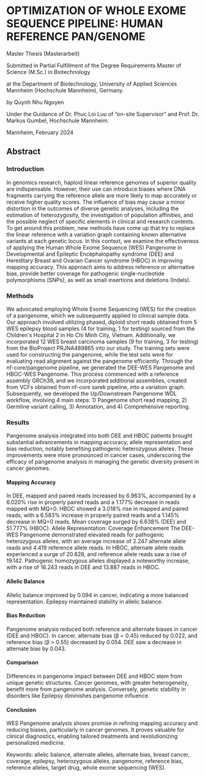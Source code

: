 # **OPTIMIZATION OF WHOLE EXOME SEQUENCE PIPELINE: HUMAN REFERENCE PAN/GENOME**
Master Thesis (Masterarbeit)

Submitted in Partial Fulfillment of the Degree Requirements Master of Science (M.Sc.) in Biotechnology

at the Department of Biotechnology, University of Applied Sciences Mannheim (Hochschule Mannheim), Germany.

by Quynh Nhu Nguyen

Under the Guidance of Dr. Phuc Loi Luu of “on-site Supervisor” and Prof. Dr. Markus Gumbel, Hochschule Mannheim.

Mannheim, February 2024 

## Abstract

### Introduction
In genomics research, haploid linear reference genomes of superior quality are indispensable. However, their use can introduce biases where DNA fragments carrying the reference allele are more likely to map accurately or receive higher quality scores. The influence of bias may cause a minor distortion in the outcomes of diverse genetic analyses, including the estimation of heterozygosity, the investigation of population affinities, and the possible neglect of specific elements in clinical and research contexts. To get around this problem, new methods have come up that try to replace the linear reference with a variation graph containing known alternative variants at each genetic locus. In this context, we examine the effectiveness of applying the Human Whole Exome Sequence (WES) Pangenome in Developmental and Epileptic Encephalopathy syndrome (DEE) and Hereditary Breast and Ovarian Cancer syndrome (HBOC) in improving mapping accuracy. This approach aims to address reference or alternative bias, provide better coverage for pathogenic single-nucleotide polymorphisms (SNPs), as well as small insertions and deletions (Indels).

### Methods
We advocated employing Whole Exome Sequencing (WES) for the creation of a pangenome, which we subsequently applied to clinical sample data. Our approach involved utilizing phased, diploid short reads obtained from 5 WES epilepsy blood samples (4 for training, 1 for testing) sourced from the Children's Hospital 2 in Ho Chi Minh City, Vietnam. Additionally, we incorporated 12 WES breast carcinoma samples (9 for training, 3 for testing) from the BioProject PRJNA489865 into our study. The training sets were used for constructing the pangenome, while the test sets were for evaluating read alignment against the pangenome efficiently.
Through the nf-core/pangenome pipeline, we generated the DEE-WES Pangenome and HBOC-WES Pangenome. This process commenced with a reference assembly GRCh38, and we incorporated additional assemblies, created from VCFs obtained from nf-core sarek pipeline, into a variation graph. Subsequently, we developed the Up/Downstream Pangenome WDL workflow, involving 4 main steps: 1) Pangenome short read mapping, 2) Germline variant calling, 3) Annotation, and 4) Comprehensive reporting. 

### Results
Pangenome analysis integrated into both DEE and HBOC patients brought substantial advancements in mapping accuracy, allele representation and bias reduction, notably benefiting pathogenic heterozygous alleles. These improvements were more pronounced in cancer cases, underscoring the efficacy of pangenome analysis in managing the genetic diversity present in cancer genomes.

#### Mapping Accuracy
In DEE, mapped and paired reads increased by 6.963%, accompanied by a 6.020% rise in properly paired reads and a 1.177% decrease in reads mapped with MQ=0. HBOC showed a 3.018% rise in mapped and paired reads, with a 6.583% increase in properly paired reads and a 1.145% decrease in MQ=0 reads. Mean coverage surged by 6.638% (DEE) and 51.777% (HBOC).
Allele Representation: Coverage Enhancement
The DEE-WES Pangenome demonstrated elevated reads for pathogenic heterozygous alleles, with an average increase of 2.247 alternate allele reads and 4.419 reference allele reads. In HBOC, alternate allele reads experienced a surge of 20.828, and reference allele reads saw a rise of 19.142. Pathogenic homozygous alleles displayed a noteworthy increase, with a rise of 16.243 reads in DEE and 13.887 reads in HBOC. 

#### Allelic Balance 
Allelic balance improved by 0.094 in cancer, indicating a more balanced representation. Epilepsy maintained stability in allelic balance.

#### Bias Reduction
Pangenome analysis reduced both reference and alternate biases in cancer (DEE and HBOC). In cancer, alternate bias (β < 0.45) reduced by 0.022, and reference bias (β > 0.55) decreased by 0.054. DEE saw a decrease in alternate bias by 0.043.

#### Comparison
Differences in pangenome impact between DEE and HBOC stem from unique genetic structures. Cancer genomes, with greater heterogeneity, benefit more from pangenome analysis. Conversely, genetic stability in disorders like Epilepsy diminishes pangenome influence.

#### Conclusion
WES Pangenome analysis shows promise in refining mapping accuracy and reducing biases, particularly in cancer genomes. It proves valuable for clinical diagnostics, enabling tailored treatments and revolutionizing personalized medicine.

Keywords: allelic balance, alternate alleles, alternate bias, breast cancer, coverage, epilepsy, heterozygous alleles, pangenome, reference bias, reference alleles, target drug, whole exome sequencing (WES).

